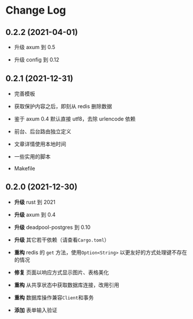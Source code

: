 # Change Log

## 0.2.2 (2021-04-01)

- 升级 axum 到 0.5

- 升级 config 到 0.12

## 0.2.1 (2021-12-31)

- 完善模板

- 获取保护内容之后，即刻从 redis 删除数据

- 鉴于 axum 0.4 默认直接 utf8，去除 urlencode 依赖

- 前台、后台路由独立定义

- 文章详情使用本地时间

- 一些实用的脚本

- Makefile

## 0.2.0 (2021-12-30)

- **升级** rust 到 2021

- **升级** axum 到 0.4

- **升级** deadpool-postgres 到 0.10

- **升级** 其它若干依赖（请查看`Cargo.toml`）

- **重构** redis 的 `get` 方法，使用`Option<String>` 以更友好的方式处理键不存在的情况

- **修复** 页面以响应方式显示图片、表格美化

- **重构** 从共享状态中获取数据库连接，改用引用

- **重构** 数据库操作兼容`Client`和事务

- **添加** 表单输入验证
